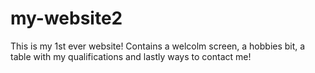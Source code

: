 # my-website2
This is my 1st ever website! Contains a welcolm screen, a hobbies bit, a table with my qualifications and lastly ways to contact me!
